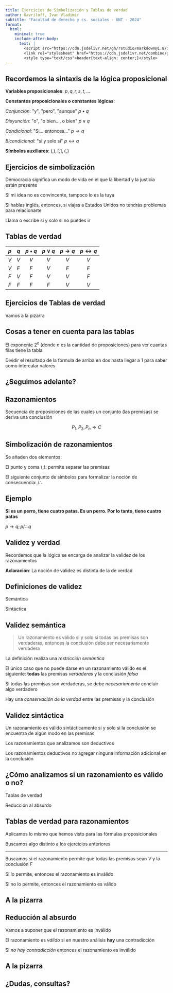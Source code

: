 ```yaml
---
title: Ejercicios de Simbolización y Tablas de verdad
author: Gavriloff, Ivan Vladimir
subtitle: "Facultad de derecho y cs. sociales - UNT - 2024"
format:
  html:
    minimal: true
    include-after-body:
      text: |
        <script src="https://cdn.jsdelivr.net/gh/rstudio/markdown@1.8/inst/resources/snap.min.js" defer></script>
        <link rel="stylesheet" href="https://cdn.jsdelivr.net/combine/gh/rstudio/markdown@1.8/inst/resources/default.min.css,gh/rstudio/markdown@1.8/inst/resources/snap.min.css">
        <style type="text/css">header{text-align: center;}</style>
---
```


## Recordemos la sintaxis de la lógica proposicional

**Variables proposicionales**:
$p, q, r, s, t, ...$

**Constantes proposicionales o constantes lógicas**:

*Conjunción*: "y", "pero", "aunque"
$p \bullet q$

*Disyunción*: "o", "o bien..., o bien"
$p \lor q$

*Condicional*: "Si... entonces..."
$p \rightarrow q$

*Bicondicional*: "si y solo si"
$p \leftrightarrow q$

**Símbolos auxiliares**: $( , ), [, ], \{ , \}$

## Ejercicios de simbolización
<!--# contenteditable -->

Democracia significa un modo de vida en el que la libertad y la justicia están presente

Si mi idea no es convincente, tampoco lo es la tuya

Si hablas inglés, entonces, si viajas a Estados Unidos no tendrás problemas para relacionarte

Llama o escribe si y solo si no puedes ir

## Tablas de verdad

| $p$ | $q$ | $p \bullet q$ | $p \lor q$ | $p \rightarrow q$ | $p \leftrightarrow q$ |
|:---:|:---:|:-------------:|:----------:|:-----------------:|:---------------------:|
| $V$ | $V$ |      $V$      |     $V$    |        $V$        |          $V$          |
| $V$ | $F$ |      $F$      |     $V$    |        $F$        |          $F$          |
| $F$ | $V$ |      $F$      |     $V$    |        $V$        |          $F$          |
| $F$ | $F$ |      $F$      |     $F$    |        $V$        |          $V$          |

## Ejercicios de Tablas de verdad
<!--# class="middle center" -->

<!-- $p \land q$ -->
<!---->
<!-- $\neg p \rightarrow \neg q$ -->
<!---->
<!-- $p \rightarrow (q \rightarrow \neg r)$ -->
<!---->
<!-- $p \lor q \leftrightarrow \neg r$ -->

Vamos a la pizarra

## Cosas a tener en cuenta para las tablas
<!--# class="middle center" -->

El exponente $2^n$ (donde $n$ es la cantidad de proposiciones) para ver cuantas filas tiene la tabla

Dividir el resultado de la fórmula de arriba en dos hasta llegar a 1 para saber como intercalar valores

## **¿Seguimos adelante?**
<!--# class="middle center" -->

## Razonamientos
<!--# class="middle center" -->

Secuencia de proposiciones de las cuales un conjunto (las premisas) se deriva una conclusión

$$ P_{1}, P_{2}, P_{n} \Rightarrow C$$

## Simbolización de razonamientos
<!--# class="middle center" -->

Se añaden dos elementos:

El punto y coma (;): permite separar las premisas

El siguiente conjunto de símbolos para formalizar la noción de consecuencia: $/ \therefore$

## Ejemplo
<!--# class="middle center" -->

**Si es un perro, tiene cuatro patas. Es un perro. Por lo tanto, tiene cuatro patas**

$p \rightarrow q; p / \therefore q$

## Validez y verdad
<!--# class="middle center" -->

Recordemos que la lógica se encarga de analizar la validez de los razonamientos

**Aclaración**: La noción de validez es distinta de la de verdad

## Definiciones de validez
<!--# class="middle center" -->

Semántica

Sintáctica

## Validez semántica
<!--# class="middle center" -->

> Un razonamiento es válido si y solo si todas las premisas son verdaderas,
entonces la conclusión debe ser necesariamente verdadera

La definición realiza una *restricción semántica*

El único caso que no puede darse en un razonamiento válido es el siguiente:
**todas** las premisas *verdaderas* y la conclusión *falsa*

Si todas las premisas son verdaderas, se debe *necesariamente* concluir algo verdadero

Hay una *conservación de la verdad* entre las premisas y la conclusión

## Validez sintáctica
<!--# class="middle center" -->

Un razonamiento es válido sintácticamente si y solo si la conclusión se encuentra de algún modo en las premisas

Los razonamientos que analizamos son deductivos

Los razonamientos deductivos no agregar ninguna información adicional en la conclusión

## ¿Cómo analizamos si un razonamiento es válido o no?
<!--# class="middle center" -->

Tablas de verdad

Reducción al absurdo

## Tablas de verdad para razonamientos
<!--# class="middle center" -->

Aplicamos lo mismo que hemos visto para las fórmulas proposicionales

Buscamos algo distinto a los ejercicios anteriores

--- 

<!--# class="middle center" -->

Buscamos si el razonamiento permite que todas las premisas sean $V$ y la conclusión $F$

Si lo permite, entonces el razonamiento es inválido

Si no lo permite, entonces el razonamiento es válido

## A la pizarra
<!--# class="middle center" -->

## Reducción al absurdo
<!--# class="middle center" -->

Vamos a suponer que el razonamiento es inválido

El razonamiento es *válido* si en nuestro análisis **hay** una contradicción

Si *no hay contradicción* entonces el razonamiento es inválido

## A la pizarra
<!--# class="middle center" -->

## ¿Dudas, consultas?
<!--# class="middle center" -->
